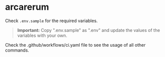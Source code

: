 # arcarerum

Check `.env.sample` for the required variables.

> **Important:** Copy ".env.sample" as ".env" and update the values of the variables with your own.

Check the .github/workflows/ci.yaml file to see the usage of all other commands.
